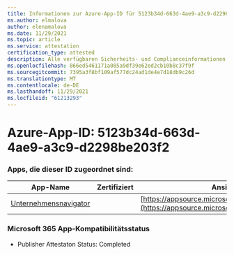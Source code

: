 ```yaml
---
title: Informationen zur Azure-App-ID für 5123b34d-663d-4ae9-a3c9-d2298be203f2
ms.author: elmalova
author: elenamalova
ms.date: 11/29/2021
ms.topic: article
ms.service: attestation
certification_type: attested
description: Alle verfügbaren Sicherheits- und Complianceinformationen für 5123b34d-663d-4ae9-a3c9-d2298be203f2.
ms.openlocfilehash: 866ed5461171a085a9df39e62ed2cb10b8c37f9f
ms.sourcegitcommit: 7395a3f8bf109af577dc24ad1de4e7d18db9c26d
ms.translationtype: MT
ms.contentlocale: de-DE
ms.lasthandoff: 11/29/2021
ms.locfileid: "61213293"
---
```

# <a name="azure-app-id-5123b34d-663d-4ae9-a3c9-d2298be203f2"></a>Azure-App-ID: 5123b34d-663d-4ae9-a3c9-d2298be203f2


### <a name="apps-associated-with-this-id"></a>Apps, die dieser ID zugeordnet sind:
| **App-Name** | **Zertifiziert** | **Ansicht in AppSource** |
|--------------|---------------|-----------------------|
| [Unternehmensnavigator](https://docs.microsoft.com/microsoft-365-app-certification/forward/WA200003365) |  | [https://appsource.microsoft.com/product/office/WA200003365](https://appsource.microsoft.com/product/office/WA200003365) |

### <a name="microsoft-365-app-compliance-status"></a>Microsoft 365 App-Kompatibilitätsstatus
- Publisher Attestaton Status: Completed
